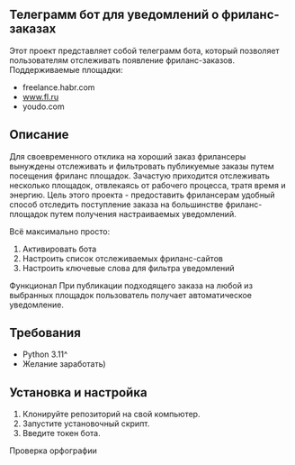 ## Телеграмм бот для уведомлений о фриланс-заказах

Этот проект представляет собой телеграмм бота, который позволяет пользователям отслеживать появление фриланс-заказов.
Поддерживаемые площадки:

- freelance.habr.com
- www.fl.ru
- youdo.com

## Описание

Для своевременного отклика на хороший заказ фрилансеры вынуждены отслеживать и фильтровать публикуемые заказы путем посещения фриланс площадок.
Зачастую приходится отслеживать несколько площадок, отвлекаясь от рабочего процесса, тратя время и энергию.
Цель этого проекта - предоставить фрилансерам удобный способ отследить поступление заказа на большинстве фриланс-площадок путем получения настраиваемых уведомлений.

Всё максимально просто:

1. Активировать бота
2. Настроить список отслеживаемых фриланс-сайтов
3. Настроить ключевые слова для фильтра уведомлений

Функционал
При публикации подходящего заказа на любой из выбранных площадок пользователь получает автоматическое уведомление.

## Требования

- Python 3.11^
- Желание заработать)

## Установка и настройка

1. Клонируйте репозиторий на свой компьютер.
2. Запустите установочный скрипт.
3. Введите токен бота.

Проверка орфографии
